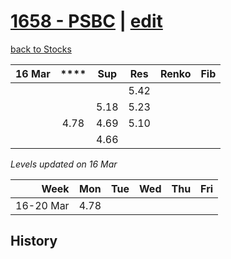 # [1658 - PSBC](https://alwinwoo.github.io/stocks/1658.html) | [edit](https://github.com/alwinwoo/alwinwoo.github.io/edit/master/stocks/1658.md)
[back to Stocks](https://alwinwoo.github.io/stocks.html)

| 16 Mar  | ****   | Sup   | Res   | Renko       | Fib
| ---:    | :---:  | :---: | :---: | :---        | :---
|         |        |       | 5.42
|         |        | 5.18  | 5.23
|         | 4.78   | 4.69  | 5.10
|         |        | 4.66  | 


*Levels updated on 16 Mar*

Week      | Mon   | Tue   | Wed   | Thu   | Fri   |
---:      | :---: | :---: | :---: | :---: | :---: |
16-20 Mar | 4.78  | 

## History
